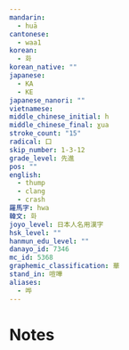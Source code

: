 ```yaml
---
mandarin:
  - huā
cantonese:
  - waa1
korean:
  - 화
korean_native: ""
japanese:
  - KA
  - KE
japanese_nanori: ""
vietnamese:
middle_chinese_initial: h
middle_chinese_final: ɣua
stroke_count: "15"
radical: 口
skip_number: 1-3-12
grade_level: 先進
pos: ""
english:
  - thump
  - clang
  - crash
羅馬字: hwa
韓文: 화
joyo_level: 日本人名用漢字
hsk_level: ""
hanmun_edu_level: ""
danayo_id: 7346
mc_id: 5368
graphemic_classification: 華
stand_in: 喧嘩
aliases:
  - 哗
---
```


# Notes
